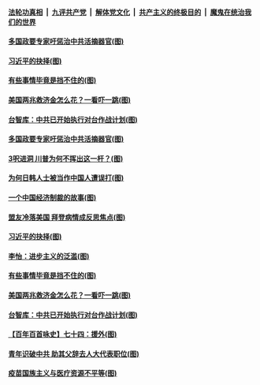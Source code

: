 ####  [法轮功真相](../../../../basic/blob/master/README.md?t=03010031) &nbsp;|&nbsp; [九评共产党](../../../../9ping.md/blob/master/README.md?t=03010031) &nbsp;|&nbsp; [解体党文化](../../../../jtdwh.md/blob/master/README.md?t=03010031)  &nbsp;|&nbsp; [共产主义的终极目的](../../../../gczydzjmd.md/blob/master/README.md?t=03010031) &nbsp;|&nbsp; [魔鬼在统治我们的世界](../../../../mgztzwmdsj.md/blob/master/README.md?t=03010031) 


#### [多国政要专家吁惩治中共活摘器官(图)](../pages/p4/963910.md?t=03010031) 

#### [习近平的抉择(图)](../pages/p4/963864.md?t=03010031) 

#### [有些事情毕竟是挡不住的(图)](../pages/p4/963862.md?t=03010031) 

#### [美国两兆救济金怎么花？一看吓一跳(图)](../pages/p4/963772.md?t=03010031) 

#### [台智库：中共已开始执行对台作战计划(图)](../pages/p4/963858.md?t=03010031) 




#### [多国政要专家吁惩治中共活摘器官(图)](../pages/p4/963910.md?t=03010031) 

#### [3呎进洞 川普为何不挥出这一杆？(图)](../pages/p4/963959.md?t=03010031) 

#### [为何日韩人士被当作中国人遭误打(图)](../pages/p4/963958.md?t=03010031) 

#### [一个中国经济制裁的故事(图)](../pages/p4/963914.md?t=03010031) 

#### [盟友冷落美国 拜登病情成反思焦点(图)](../pages/p4/963962.md?t=03010031) 


#### [习近平的抉择(图)](../pages/p4/963864.md?t=03010031) 

#### [李怡：进步主义的泛滥(图)](../pages/p4/963859.md?t=03010031) 

#### [有些事情毕竟是挡不住的(图)](../pages/p4/963862.md?t=03010031) 

#### [美国两兆救济金怎么花？一看吓一跳(图)](../pages/p4/963772.md?t=03010031) 

#### [台智库：中共已开始执行对台作战计划(图)](../pages/p4/963858.md?t=03010031) 

#### [【百年百首咏史】七十四：援外(图)](../pages/p4/963863.md?t=03010031) 



#### [青年识破中共 助其父辞去人大代表职位(图)](../pages/p4/963776.md?t=03010031) 


#### [疫苗国族主义与医疗资源不平等(图)](../pages/p4/963770.md?t=03010031) 

